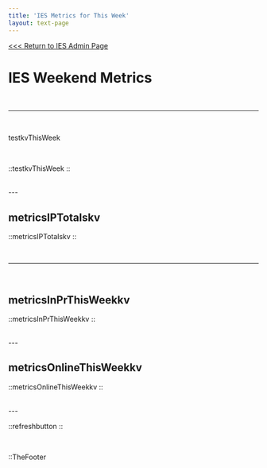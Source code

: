 ```yaml
---
title: 'IES Metrics for This Week'
layout: text-page
---
```

[<<< Return to IES Admin Page](/iesadmin)
<div class="topgrid">
<div>
<h1> IES Weekend Metrics </h1>
<br>
</div>
</div>

---

<br>

testkvThisWeek

<br>

::testkvThisWeek
::

<br>
---

<br>

## metricsIPTotalskv


::metricsIPTotalskv
::

<br>

---

<br>

## metricsInPrThisWeekkv

::metricsInPrThisWeekkv
::

<br>
---
<br>

## metricsOnlineThisWeekkv

::metricsOnlineThisWeekkv
::

<br>
---
<br>

::refreshbutton
::

<br>

::TheFooter